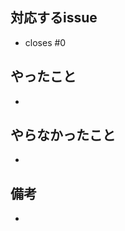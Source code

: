 ## 対応するissue
<!-- ここに対応するissue番号を書く。issue番号が99なら、「- closes #99」と書く。 -->
- closes #0

## やったこと
- 

## やらなかったこと
- 

## 備考
- 